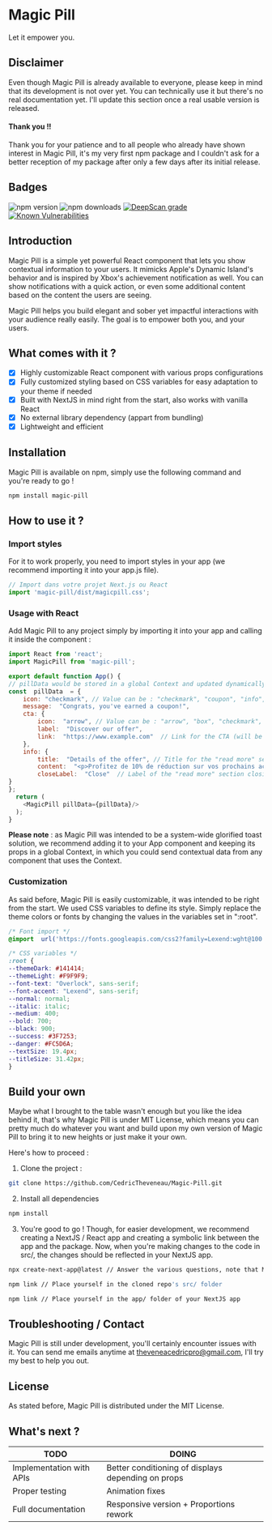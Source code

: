 
# Magic Pill
Let it empower you.
## Disclaimer
Even though Magic Pill is already available to everyone, please keep in mind that its development is not over yet.
You can technically use it but there's no real documentation yet.
I'll update this section once a real usable version is released.
#### Thank you !!
Thank you for your patience and to all people who already have shown interest in Magic Pill, it's my very first npm package and I couldn't ask for a better reception of my package after only a few days after its initial release.
## Badges
![npm version](https://img.shields.io/npm/v/magic-pill?color=blue)
![npm downloads](https://img.shields.io/npm/dt/magic-pill?color=green)
[![DeepScan grade](https://deepscan.io/api/teams/23515/projects/28307/branches/911491/badge/grade.svg)](https://deepscan.io/dashboard#view=project&tid=23515&pid=28307&bid=911491)
[![Known Vulnerabilities](https://snyk.io/test/github/CedricTheveneau/Magic-Pill/badge.svg)](https://snyk.io/test/github/CedricTheveneau/Magic-Pill)
## Introduction
Magic Pill is a simple yet powerful React component that lets you show contextual information to your users. It mimicks Apple's Dynamic Island's behavior and is inspired by Xbox's achievement notification as well.
You can show notifications with a quick action, or even some additional content based on the content the users are seeing.

Magic Pill helps you build elegant and sober yet impactful interactions with your audience really easily. The goal is to empower both you, and your users.
## What comes with it ?
 - [X] Highly customizable React component with various props configurations
 - [X] Fully customized styling based on CSS variables for easy adaptation to your theme if needed
 - [X] Built with NextJS in mind right from the start, also works with vanilla React
 - [X] No external library dependency (appart from bundling)
 - [X] Lightweight and efficient
## Installation
Magic Pill is available on npm, simply use the following command and you're ready to go !
```bash
npm install magic-pill
```
## How to use it ?
### Import styles
For it to work properly, you need to import styles in your app (we recommend importing it into your app.js file).
```js
// Import dans votre projet Next.js ou React
import 'magic-pill/dist/magicpill.css';
```
### Usage with React
Add Magic Pill to any project simply by importing it into your app and calling it inside the component : 
```js
import React from 'react';
import MagicPill from 'magic-pill';

export default function App() {
// pillData would be stored in a global Context and updated dynamically through other components
const  pillData  = {
	icon: "checkmark", // Value can be : "checkmark", "coupon", "info", "questionmark"
	message:  "Congrats, you've earned a coupon!",
	cta: {
		icon:  "arrow", // Value can be : "arrow", "box", "checkmark", "cross", "mail", "plus", "quotation", "tel", "undo"
		label:  "Discover our offer",
		link:  "https://www.example.com"  // Link for the CTA (will be set to null if nothing is specified)
	},
	info: {
		title:  "Details of the offer", // Title for the "read more" section
		content:  "<p>Profitez de 10% de réduction sur vos prochains achats avec ce coupon !</p><p>Profitez de 10% de réduction sur vos prochains achats avec ce coupon !</p><p>Profitez de 10% de réduction sur vos prochains achats avec ce coupon !</p><p>Profitez de 10% de réduction sur vos prochains achats avec ce coupon !</p><p>Profitez de 10% de réduction sur vos prochains achats avec ce coupon !</p><p>Profitez de 10% de réduction sur vos prochains achats avec ce coupon !</p><p>Profitez de 10% de réduction sur vos prochains achats avec ce coupon !</p><p>Profitez de 10% de réduction sur vos prochains achats avec ce coupon !</p><p>Profitez de 10% de réduction sur vos prochains achats avec ce coupon !</p><p>Profitez de 10% de réduction sur v", // HTML content to insert in the "read more" section
		closeLabel:  "Close"  // Label of the "read more" section closing button
}
};
  return (
    <MagicPill pillData={pillData}/>
  );
}
```
**Please note** : as Magic Pill was intended to be a system-wide glorified toast solution, we recommend adding it to your App component and keeping its props in a global Context, in which you could send contextual data from any component that uses the Context. 
### Customization
As said before, Magic Pill is easily customizable, it was intended to be right from the start. We used CSS variables to define its style. Simply replace the theme colors or fonts by changing the values in the variables set in ":root".
```css
/* Font import */
@import  url('https://fonts.googleapis.com/css2?family=Lexend:wght@100..900&family=Overlock:ital,wght@0,400;0,700;0,900;1,400;1,700;1,900&display=swap');

/* CSS variables */
:root {
--themeDark: #141414;
--themeLight: #F9F9F9;
--font-text: "Overlock", sans-serif;
--font-accent: "Lexend", sans-serif;
--normal: normal;
--italic: italic;
--medium: 400;
--bold: 700;
--black: 900;
--success: #3F7253;
--danger: #FC5D6A;
--textSize: 19.4px;
--titleSize: 31.42px;
}
```
## Build your own
Maybe what I brought to the table wasn't enough but you like the idea behind it, that's why Magic Pill is under MIT License, which means you can pretty much do whatever you want and build upon my own version of Magic Pill to bring it to new heights or just make it your own.

Here's how to proceed : 
1. Clone the project : 
```bash
git clone https://github.com/CedricTheveneau/Magic-Pill.git
```
2. Install all dependencies 
```bash
npm install
```
3. You're good to go ! Though, for easier development, we recommend creating a NextJS / React app and creating a symbolic link between the app and the package. Now, when you're making changes to the code in src/, the changes should be reflected in your NextJS app.
```bash
npx create-next-app@latest // Answer the various questions, note that Magic Pill doesn't use TypeScript for now
```
```bash
npm link // Place yourself in the cloned repo's src/ folder
```
```bash
npm link // Place yourself in the app/ folder of your NextJS app
```
## Troubleshooting / Contact
Magic Pill is still under development, you'll certainly encounter issues with it.
You can send me emails anytime at [theveneacedricpro@gmail.com](mailto:theveneacedricpro@gmail.com), I'll try my best to help you out.
## License
As stated before, Magic Pill is distributed under the MIT License.
## What's next ?
| TODO | DOING |
|-----------|-----------|
| Implementation with APIs  | Better conditioning of displays depending on props  |
| Proper testing  | Animation fixes  |
| Full documentation  | Responsive version + Proportions rework  |
